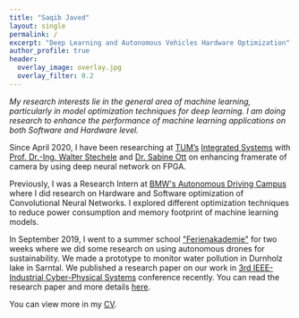 ```yaml
---
title: "Saqib Javed"
layout: single
permalink: /
excerpt: "Deep Learning and Autonomous Vehicles Hardware Optimization"
author_profile: true
header:
  overlay_image: overlay.jpg
  overlay_filter: 0.2
---
```


<i>My research interests lie in the general area of machine learning, particularly in model optimization techniques for deep learning. I am doing research to enhance the performance of machine learning applications on both Software and Hardware level.</i>

Since April 2020, I have been researching at [TUM’s](www.tum.de) [Integrated Systems](https://www.ei.tum.de/en/lis/home/) with [Prof. Dr.-Ing. Walter Stechele](https://www.ei.tum.de/en/lis/persons/management/walter-stechele/) and [Dr. Sabine Ott](http://www.mpe.mpg.de/person/18084/2169) on enhancing framerate of camera by using deep neural network on FPGA.

Previously, I was a Research Intern at [BMW's Autonomous Driving Campus](https://www.bmwgroup.com/en/innovation/technologies-and-mobility/autonomes-fahren/campus.html) where I did research on Hardware and Software optimization of Convolutional Neural Networks. I explored different optimization techniques to reduce power consumption and memory footprint of machine learning models.

In September 2019, I went to a summer school ["Ferienakademie"](https://www.ferienakademie.de/en/home-2/) for two weeks where we did some research on using autonomous drones for sustainability. We made a prototype to monitor water pollution in Durnholz lake in Sarntal. We published a research paper on our work in [3rd IEEE-Industrial Cyber-Physical Systems](https://events.tuni.fi/icps2020/) conference recently. You can read the research paper and more details [here](https://saqibjaved1.github.io/publication/swarm).   

You can view more in my [CV](https://saqibjaved1.github.io/files/CV.pdf).



